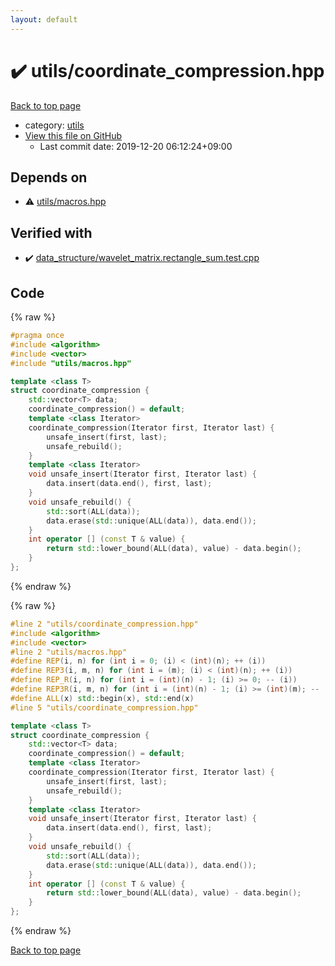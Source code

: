 ```yaml
---
layout: default
---
```


<!-- mathjax config similar to math.stackexchange -->
<script type="text/javascript" async
  src="https://cdnjs.cloudflare.com/ajax/libs/mathjax/2.7.5/MathJax.js?config=TeX-MML-AM_CHTML">
</script>
<script type="text/x-mathjax-config">
  MathJax.Hub.Config({
    TeX: { equationNumbers: { autoNumber: "AMS" }},
    tex2jax: {
      inlineMath: [ ['$','$'] ],
      processEscapes: true
    },
    "HTML-CSS": { matchFontHeight: false },
    displayAlign: "left",
    displayIndent: "2em"
  });
</script>

<script type="text/javascript" src="https://cdnjs.cloudflare.com/ajax/libs/jquery/3.4.1/jquery.min.js"></script>
<script src="https://cdn.jsdelivr.net/npm/jquery-balloon-js@1.1.2/jquery.balloon.min.js" integrity="sha256-ZEYs9VrgAeNuPvs15E39OsyOJaIkXEEt10fzxJ20+2I=" crossorigin="anonymous"></script>
<script type="text/javascript" src="../../assets/js/copy-button.js"></script>
<link rel="stylesheet" href="../../assets/css/copy-button.css" />


# :heavy_check_mark: utils/coordinate_compression.hpp

<a href="../../index.html">Back to top page</a>

* category: <a href="../../index.html#2b3583e6e17721c54496bd04e57a0c15">utils</a>
* <a href="{{ site.github.repository_url }}/blob/master/utils/coordinate_compression.hpp">View this file on GitHub</a>
    - Last commit date: 2019-12-20 06:12:24+09:00




## Depends on

* :warning: <a href="macros.hpp.html">utils/macros.hpp</a>


## Verified with

* :heavy_check_mark: <a href="../../verify/data_structure/wavelet_matrix.rectangle_sum.test.cpp.html">data_structure/wavelet_matrix.rectangle_sum.test.cpp</a>


## Code

<a id="unbundled"></a>
{% raw %}
```cpp
#pragma once
#include <algorithm>
#include <vector>
#include "utils/macros.hpp"

template <class T>
struct coordinate_compression {
    std::vector<T> data;
    coordinate_compression() = default;
    template <class Iterator>
    coordinate_compression(Iterator first, Iterator last) {
        unsafe_insert(first, last);
        unsafe_rebuild();
    }
    template <class Iterator>
    void unsafe_insert(Iterator first, Iterator last) {
        data.insert(data.end(), first, last);
    }
    void unsafe_rebuild() {
        std::sort(ALL(data));
        data.erase(std::unique(ALL(data)), data.end());
    }
    int operator [] (const T & value) {
        return std::lower_bound(ALL(data), value) - data.begin();
    }
};

```
{% endraw %}

<a id="bundled"></a>
{% raw %}
```cpp
#line 2 "utils/coordinate_compression.hpp"
#include <algorithm>
#include <vector>
#line 2 "utils/macros.hpp"
#define REP(i, n) for (int i = 0; (i) < (int)(n); ++ (i))
#define REP3(i, m, n) for (int i = (m); (i) < (int)(n); ++ (i))
#define REP_R(i, n) for (int i = (int)(n) - 1; (i) >= 0; -- (i))
#define REP3R(i, m, n) for (int i = (int)(n) - 1; (i) >= (int)(m); -- (i))
#define ALL(x) std::begin(x), std::end(x)
#line 5 "utils/coordinate_compression.hpp"

template <class T>
struct coordinate_compression {
    std::vector<T> data;
    coordinate_compression() = default;
    template <class Iterator>
    coordinate_compression(Iterator first, Iterator last) {
        unsafe_insert(first, last);
        unsafe_rebuild();
    }
    template <class Iterator>
    void unsafe_insert(Iterator first, Iterator last) {
        data.insert(data.end(), first, last);
    }
    void unsafe_rebuild() {
        std::sort(ALL(data));
        data.erase(std::unique(ALL(data)), data.end());
    }
    int operator [] (const T & value) {
        return std::lower_bound(ALL(data), value) - data.begin();
    }
};

```
{% endraw %}

<a href="../../index.html">Back to top page</a>

